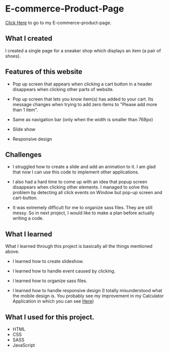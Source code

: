# E-commerce-Product-Page
[Click Here](https://charo-jp.github.io/E-commerce-Product-Page/) to go to my E-commerce-product-page.

## What I created
I created a single page for a sneaker shop which displays an item (a pair of shoes).

## Features of this website
- Pop up screen that appears when clicking a cart button in a header disappears when clicking other parts of website.

- Pop up screen that lets you know item(s) has added to your cart. Its message changes when trying to add zero items to "Please add more than 1 item".

- Same as navigation bar (only when the width is smaller than 768px)

- Slide show 

- Responsive design

## Challenges
- I struggled how to create a slide and add an animation to it. I am glad that now I can use this code to implement other applications.

- I also had a hard time to come up with an idea that popup screen disappears when clicking other elements.
I managed to solve this problem by detecting all click events on Window but pop-up screen and cart-button.

- It was extremely difficult for me to organize sass files. They are still messy. So in next project, I would like to make a plan before actually writing a code.

## What I learned
What I learned through this project is basically all the things mentioned above. 
- I learned how to create slideshow.

- I learned how to handle event caused by clicking.

- I learned how to organize sass files.

- I learned how to handle responsive design 
(I totally misunderstood what the mobile design is. You probably see my improvement in my Calculator Application in which you can see 
[Here](https://github.com/charo-jp/Calculator))

## What I used for this project.
- HTML
- CSS
- SASS
- JavaScript
